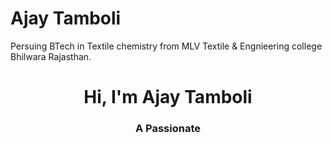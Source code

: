 # Ajay Tamboli
Persuing BTech in Textile chemistry from MLV Textile & Engnieering college Bhilwara Rajasthan.
<br>
<h1 align="center">Hi, I'm Ajay Tamboli </h1>
<h3 align="center"> A Passionate 
